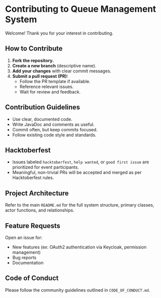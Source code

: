 # Contributing to Queue Management System

Welcome! Thank you for your interest in contributing.

## How to Contribute

1. **Fork the repository.**
2. **Create a new branch** (descriptive name).
3. **Add your changes** with clear commit messages.
4. **Submit a pull request (PR):**
    - Follow the PR template if available.
    - Reference relevant issues.
    - Wait for review and feedback.

## Contribution Guidelines

- Use clear, documented code.
- Write JavaDoc and comments as useful.
- Commit often, but keep commits focused.
- Follow existing code style and standards.

## Hacktoberfest

- Issues labeled `hacktoberfest`, `help wanted`, or `good first issue` are prioritized for event participants.
- Meaningful, non-trivial PRs will be accepted and merged as per Hacktoberfest rules.

## Project Architecture

Refer to the main `README.md` for the full system structure, primary classes, actor functions, and relationships.

## Feature Requests

Open an issue for:
- New features (ex: OAuth2 authentication via Keycloak, permission management)
- Bug reports
- Documentation

## Code of Conduct

Please follow the community guidelines outlined in `CODE_OF_CONDUCT.md`.
